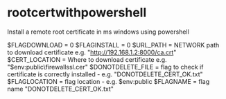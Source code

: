 # rootcertwithpowershell

Install a remote root certificate in ms windows using powershell

$FLAGDOWNLOAD = 0
$FLAGINSTALL = 0
$URL_PATH =  NETWORK path to download certificate e.g. "http://192.168.1.2:8000/ca.crt"
$CERT_LOCATION =  Where to download certificate e.g. "$env:public\firewallssl.cer"
$DONOTDELETE_FILE = flag to check if certificate is correctly installed - e.g. "DONOTDELETE_CERT_OK.txt"
$FLAGLOCATION = flag location - e.g. $env:public
$FLAGNAME = flag name "DONOTDELETE_CERT_OK.txt"
